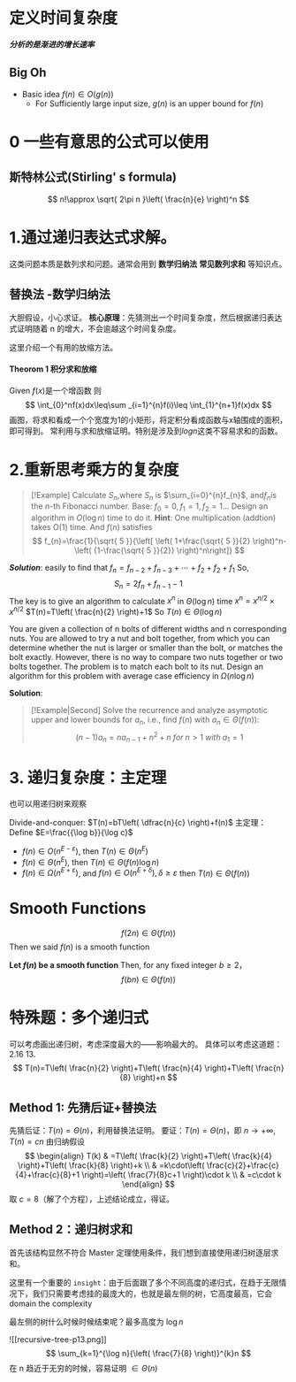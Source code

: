 # 定义时间复杂度

***分析的是渐进的增长速率***

## Big Oh
- Basic idea $f(n)\in O(g(n))$
	- For Sufficiently large input size, $g(n)$ is an upper bound for $f(n)$

# 0 一些有意思的公式可以使用

## 斯特林公式(Stirling' s formula)
$$
n!\approx \sqrt{ 2\pi n }\left( \frac{n}{e} \right)^n
$$

# 1.通过递归表达式求解。

这类问题本质是数列求和问题。通常会用到 **数学归纳法** **常见数列求和** 等知识点。

## 替换法 -数学归纳法
大胆假设，小心求证。
**核心原理**：先猜测出一个时间复杂度，然后根据递归表达式证明随着 n 的增大，不会逾越这个时间复杂度。

这里介绍一个有用的放缩方法。

#### Theorom 1 积分求和放缩
Given
$f(x)$是一个增函数
则
$$
\int_{0}^nf(x)dx\leq\sum _{i=1}^{n}f(i)\leq \int_{1}^{n+1}f(x)dx
$$
画图，将求和看成一个个宽度为1的小矩形，将定积分看成函数与x轴围成的面积，即可得到。
常利用与求和放缩证明。特别是涉及到$logn$这类不容易求和的函数。

# 2.重新思考乘方的复杂度
>[!Example] 
>Calculate $S_n$,where $S_{n}$ is $\sum_{i=0}^{n}f_{n}$, and$f_{n}$is the $n$-th Fibonacci number. Base: $f_{0}=0,f_{1}=1,f_{2}=1$... Design an algorithm in $O(\log n)$ time to do it.
>**Hint**: One multiplication (addtion) takes O(1) time. And $f(n)$ satisfies 
$$
f_{n}=\frac{1}{\sqrt{ 5 }}{\left[ \left( 1+\frac{\sqrt{ 5 }}{2} \right)^n-\left( {1-\frac{\sqrt{ 5 }}{2}} \right)^n\right]}
$$


**$Solution$**:
	easily to find that $f_{n}=f_{n-2}+f_{n-3}+\cdots+f_{2}+f_{2}+f_{1}$
	So,
	$$
	S_{n}=2f_{n}+f_{n-1}-1
	$$
	The key is to give an algorithm to calculate $x^n$ in $\Theta(\log n)$ time
	$x^n=x^{n/2}\times x^{n/2}$
	$T(n)=T\left( \frac{n}{2} \right)+1$
	So $T(n)\in \Theta(\log n)$




You are given a collection of n bolts of different widths and n corresponding nuts. You are allowed to try a nut and bolt together, from which you can determine whether the nut is larger or smaller than the bolt, or matches the bolt exactly. However, there is no way to compare two nuts together or two bolts together. The problem is to match each bolt to its nut. Design an algorithm for this problem with average case efficiency in $\Omega(n\log n)$

**Solution**:

>[!Example|Second]
>Solve the recurrence and analyze asymptotic upper and lower bounds for $a_{n}$, i.e., find $f(n)$ with $a_n\in \Theta(f(n)):$
$$
(n-1)a_{n}=na_{n-1}+n^2+n\;for \;n>1\; with\; a_{1}=1
$$
# 3. 递归复杂度：主定理
也可以用递归树来观察

Divide-and-conquer:
$T(n)=bT\left( \dfrac{n}{c} \right)+f(n)$
主定理：
Define $E=\frac{{\log b}}{\log c}$

- $f(n)\in O(n^{E-\varepsilon})$,  then $T(n)\in\Theta(n^{E})$
- $f(n)\in\Theta(n^{E})$,  then $T(n)\in\Theta(f(n)\log n)$
- $f(n)\in \Omega(n^{E+\varepsilon})$, and $f(n)\in O(n^{E+\delta}),\delta\geq \varepsilon$ then $T(n)\in \Theta(f(n))$



#  Smooth Functions
$$
f(2n)\in \Theta(f(n))
$$
Then we said $f(n)$ is a smooth function 

**Let $f(n)$ be a smooth function**
Then, for any fixed integer $b\geq 2$，
$$
f(bn)\in \Theta(f(n))
$$
# 特殊题：多个递归式
可以考虑画出递归树，考虑深度最大的——影响最大的。
具体可以考虑这道题：
2.16
13. 
$$
T(n)=T\left( \frac{n}{2} \right)+T\left( \frac{n}{4} \right)+T\left( \frac{n}{8} \right)+n
$$
## Method 1: 先猜后证+替换法

先猜后证：$T(n)=\Theta(n)$，利用替换法证明。
要证：$T(n)=\Theta(n)$，即 $n\to +\infty,T(n)=cn$
由归纳假设
$$
\begin{align}
T(k) & =T\left( \frac{k}{2} \right)+T\left( \frac{k}{4} \right)+T\left( \frac{k}{8} \right)+k \\
 & =k\cdot\left( \frac{c}{2}+\frac{c}{4}+\frac{c}{8}+1 \right)=\left( \frac{7}{8}c+1 \right)\cdot k  \\
 & =c\cdot k
\end{align}
$$
取 $c=8$（解了个方程），上述结论成立，得证。

## Method 2：递归树求和
首先该结构显然不符合 Master 定理使用条件，我们想到直接使用递归树逐层求和。


这里有一个重要的 `insight`：由于后面跟了多个不同高度的递归式，在趋于无限情况下，我们只需要考虑挂的最庞大的，也就是最左侧的树，它高度最高，它会 domain the complexity

最左侧的树什么时候时候结束呢？最多高度为 $\log n$

![[recursive-tree-p13.png]]
$$
\sum_{k=1}^{\log n}{\left( \frac{7}{8} \right)}^{k}n
$$
在 n 趋近于无穷的时候，容易证明 $\in\Theta(n)$

